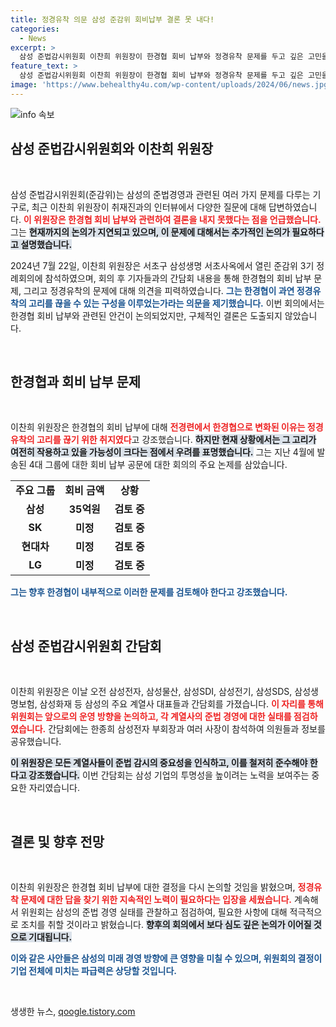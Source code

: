 ```yaml
---
title: 정경유착 의문 삼성 준감위 회비납부 결론 못 내다!
categories:
  - News
excerpt: >
  삼성 준법감시위원회 이찬희 위원장이 한경협 회비 납부와 정경유착 문제를 두고 깊은 고민을 표명했습니다. 과연 어떤 결론이 나올지, 삼성의 미래가 궁금하다면 클릭하세요!
feature_text: >
  삼성 준법감시위원회 이찬희 위원장이 한경협 회비 납부와 정경유착 문제를 두고 깊은 고민을 표명했습니다. 과연 어떤 결론이 나올지, 삼성의 미래가 궁금하다면 클릭하세요!
image: 'https://www.behealthy4u.com/wp-content/uploads/2024/06/news.jpg'
---
```


<p><img src="https://www.behealthy4u.com/wp-content/uploads/2024/06/news.jpg" alt="info 속보" /></p>

<h2 data-ke-size="size26">삼성 준법감시위원회와 이찬희 위원장</h2>

<p data-ke-size="size16">&nbsp;</p>

<p>삼성 준법감시위원회(준감위)는 삼성의 준법경영과 관련된 여러 가지 문제를 다루는 기구로, 최근 이찬희 위원장이 취재진과의 인터뷰에서 다양한 질문에 대해 답변하였습니다. <b><span style="color: #ee2323;">이 위원장은 한경협 회비 납부와 관련하여 결론을 내지 못했다는 점을 언급했습니다.</span></b> 그는 <b><span style="background-color: #21538527;">현재까지의 논의가 지연되고 있으며, 이 문제에 대해서는 추가적인 논의가 필요하다고 설명했습니다.</span></b> </p>

<p>2024년 7월 22일, 이찬희 위원장은 서초구 삼성생명 서초사옥에서 열린 준감위 3기 정례회의에 참석하였으며, 회의 후 기자들과의 간담회 내용을 통해 한경협의 회비 납부 문제, 그리고 정경유착의 문제에 대해 의견을 피력하였습니다. <b><span style="color: #1a5490;">그는 한경협이 과연 정경유착의 고리를 끊을 수 있는 구성을 이루었는가라는 의문을 제기했습니다.</span></b> 이번 회의에서는 한경협 회비 납부와 관련된 안건이 논의되었지만, 구체적인 결론은 도출되지 않았습니다. </p>

<p data-ke-size="size16">&nbsp;</p>

<h2 data-ke-size="size26">한경협과 회비 납부 문제</h2>

<p data-ke-size="size16">&nbsp;</p>

<p>이찬희 위원장은 한경협의 회비 납부에 대해 <b><span style="color: #ee2323;">전경련에서 한경협으로 변화된 이유는 정경유착의 고리를 끊기 위한 취지였다</span></b>고 강조했습니다. <b><span style="background-color: #21538527;">하지만 현재 상황에서는 그 고리가 여전히 작용하고 있을 가능성이 크다는 점에서 우려를 표명했습니다.</span></b> 그는 지난 4월에 발송된 4대 그룹에 대한 회비 납부 공문에 대한 회의의 주요 논제를 삼았습니다.</p>

<table>
    <tr>
        <td style="text-align: center; height: 17px;"><b>주요 그룹</b></td>
        <td style="text-align: center; height: 17px;"><b>회비 금액</b></td>
        <td style="text-align: center; height: 17px;"><b>상황</b></td>
    </tr>
    <tr>
        <td style="text-align: center; height: 17px;"><b>삼성</b></td>
        <td style="text-align: center; height: 17px;"><b>35억원</b></td>
        <td style="text-align: center; height: 17px;"><b>검토 중</b></td>
    </tr>
    <tr>
        <td style="text-align: center; height: 17px;"><b>SK</b></td>
        <td style="text-align: center; height: 17px;"><b>미정</b></td>
        <td style="text-align: center; height: 17px;"><b>검토 중</b></td>
    </tr>
    <tr>
        <td style="text-align: center; height: 17px;"><b>현대차</b></td>
        <td style="text-align: center; height: 17px;"><b>미정</b></td>
        <td style="text-align: center; height: 17px;"><b>검토 중</b></td>
    </tr>
    <tr>
        <td style="text-align: center; height: 17px;"><b>LG</b></td>
        <td style="text-align: center; height: 17px;"><b>미정</b></td>
        <td style="text-align: center; height: 17px;"><b>검토 중</b></td>
    </tr>
</table>

<p><b><span style="color: #1a5490;">그는 향후 한경협이 내부적으로 이러한 문제를 검토해야 한다고 강조했습니다.</span></b> </p>

<p data-ke-size="size16">&nbsp;</p>

<h2 data-ke-size="size26">삼성 준법감시위원회 간담회</h2>

<p data-ke-size="size16">&nbsp;</p>

<p>이찬희 위원장은 이날 오전 삼성전자, 삼성물산, 삼성SDI, 삼성전기, 삼성SDS, 삼성생명보험, 삼성화재 등 삼성의 주요 계열사 대표들과 간담회를 가졌습니다. <b><span style="color: #ee2323;">이 자리를 통해 위원회는 앞으로의 운영 방향을 논의하고, 각 계열사의 준법 경영에 대한 실태를 점검하였습니다.</span></b> 간담회에는 한종희 삼성전자 부회장과 여러 사장이 참석하여 의원들과 정보를 공유했습니다. </p>

<p><b><span style="background-color: #21538527;">이 위원장은 모든 계열사들이 준법 감시의 중요성을 인식하고, 이를 철저히 준수해야 한다고 강조했습니다.</span></b> 이번 간담회는 삼성 기업의 투명성을 높이려는 노력을 보여주는 중요한 자리였습니다. </p>

<p data-ke-size="size16">&nbsp;</p>

<h2 data-ke-size="size26">결론 및 향후 전망</h2>

<p data-ke-size="size16">&nbsp;</p>

<p>이찬희 위원장은 한경협 회비 납부에 대한 결정을 다시 논의할 것임을 밝혔으며, <b><span style="color: #ee2323;">정경유착 문제에 대한 답을 찾기 위한 지속적인 노력이 필요하다는 입장을 세웠습니다.</span></b> 계속해서 위원회는 삼성의 준법 경영 실태를 관찰하고 점검하여, 필요한 사항에 대해 적극적으로 조치를 취할 것이라고 밝혔습니다. <b><span style="background-color: #21538527;">향후의 회의에서 보다 심도 깊은 논의가 이어질 것으로 기대됩니다.</span></b> </p>

<p><b><span style="color: #1a5490;">이와 같은 사안들은 삼성의 미래 경영 방향에 큰 영향을 미칠 수 있으며, 위원회의 결정이 기업 전체에 미치는 파급력은 상당할 것입니다.</span></b> </p>

<p data-ke-size="size16">&nbsp;</p>
생생한 뉴스, <a href="https://qoogle.tistory.com" rel="dofollow">qoogle.tistory.com</a>


